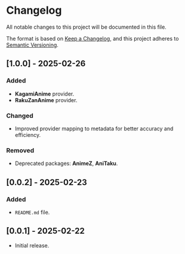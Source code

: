 # Changelog

All notable changes to this project will be documented in this file.

The format is based on [Keep a Changelog](https://keepachangelog.com/en/1.0.0/),
and this project adheres to [Semantic Versioning](https://semver.org/spec/v2.0.0.html).

## [1.0.0] - 2025-02-26
### Added
- **KagamiAnime** provider.
- **RakuZanAnime** provider.

### Changed
- Improved provider mapping to metadata for better accuracy and efficiency.

### Removed
- Deprecated packages: **AnimeZ**, **AniTaku**.

## [0.0.2] - 2025-02-23
### Added
- `README.md` file.

## [0.0.1] - 2025-02-22
- Initial release.
